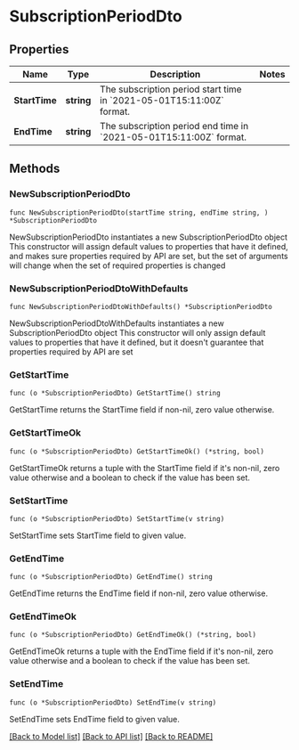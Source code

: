 # SubscriptionPeriodDto

## Properties

Name | Type | Description | Notes
------------ | ------------- | ------------- | -------------
**StartTime** | **string** | The subscription period start time in &#x60;2021-05-01T15:11:00Z&#x60; format. | 
**EndTime** | **string** | The subscription period end time in &#x60;2021-05-01T15:11:00Z&#x60; format. | 

## Methods

### NewSubscriptionPeriodDto

`func NewSubscriptionPeriodDto(startTime string, endTime string, ) *SubscriptionPeriodDto`

NewSubscriptionPeriodDto instantiates a new SubscriptionPeriodDto object
This constructor will assign default values to properties that have it defined,
and makes sure properties required by API are set, but the set of arguments
will change when the set of required properties is changed

### NewSubscriptionPeriodDtoWithDefaults

`func NewSubscriptionPeriodDtoWithDefaults() *SubscriptionPeriodDto`

NewSubscriptionPeriodDtoWithDefaults instantiates a new SubscriptionPeriodDto object
This constructor will only assign default values to properties that have it defined,
but it doesn't guarantee that properties required by API are set

### GetStartTime

`func (o *SubscriptionPeriodDto) GetStartTime() string`

GetStartTime returns the StartTime field if non-nil, zero value otherwise.

### GetStartTimeOk

`func (o *SubscriptionPeriodDto) GetStartTimeOk() (*string, bool)`

GetStartTimeOk returns a tuple with the StartTime field if it's non-nil, zero value otherwise
and a boolean to check if the value has been set.

### SetStartTime

`func (o *SubscriptionPeriodDto) SetStartTime(v string)`

SetStartTime sets StartTime field to given value.


### GetEndTime

`func (o *SubscriptionPeriodDto) GetEndTime() string`

GetEndTime returns the EndTime field if non-nil, zero value otherwise.

### GetEndTimeOk

`func (o *SubscriptionPeriodDto) GetEndTimeOk() (*string, bool)`

GetEndTimeOk returns a tuple with the EndTime field if it's non-nil, zero value otherwise
and a boolean to check if the value has been set.

### SetEndTime

`func (o *SubscriptionPeriodDto) SetEndTime(v string)`

SetEndTime sets EndTime field to given value.



[[Back to Model list]](../README.md#documentation-for-models) [[Back to API list]](../README.md#documentation-for-api-endpoints) [[Back to README]](../README.md)



